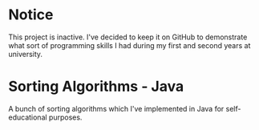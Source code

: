 # Notice
This project is inactive. I've decided to keep it on GitHub to demonstrate what sort of programming skills I had during my first and second years at university.

# Sorting Algorithms - Java
A bunch of sorting algorithms which I've implemented in Java for self-educational purposes.